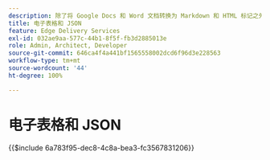 ```yaml
---
description: 除了将 Google Docs 和 Word 文档转换为 Markdown 和 HTML 标记之外，AEM 还可以将电子表格（Microsoft Excel 工作簿和 Google Sheets）转换为可由网站或 Web 应用程序轻松使用的 JSON 文件。
title: 电子表格和 JSON
feature: Edge Delivery Services
exl-id: 032ae9aa-577c-44b1-8f5f-fb3d2885013e
role: Admin, Architect, Developer
source-git-commit: 646ca4f4a441bf1565558002dcd6f96d3e228563
workflow-type: tm+mt
source-wordcount: '44'
ht-degree: 100%

---
```


# 电子表格和 JSON

{{$include 6a783f95-dec8-4c8a-bea3-fc3567831206}}
